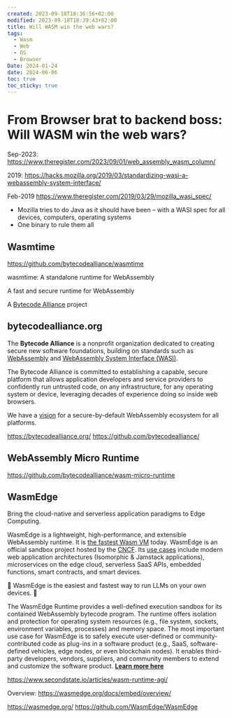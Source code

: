 ```yaml
---
created: 2023-09-18T18:36:56+02:00
modified: 2023-09-18T18:39:43+02:00
title: Will WASM win the web wars?
tags:
  - Wasm
  - Web
  - OS
  - Browser
Date: 2024-01-24
date: 2024-06-06
toc: true
toc_sticky: true
---
```


# From Browser brat to backend boss: Will WASM win the web wars?

Sep-2023: <https://www.theregister.com/2023/09/01/web_assembly_wasm_column/>

2019: <https://hacks.mozilla.org/2019/03/standardizing-wasi-a-webassembly-system-interface/>


Feb-2019 <https://www.theregister.com/2019/03/29/mozilla_wasi_spec/>
- Mozilla tries to do Java as it should have been – with a WASI spec for all devices, computers, operating systems
- One binary to rule them all

## Wasmtime

<https://github.com/bytecodealliance/wasmtime>

wasmtime: A standalone runtime for WebAssembly

A fast and secure runtime for WebAssembly

A [Bytecode Alliance](https://bytecodealliance.org/) project
## bytecodealliance.org

The **Bytecode Alliance** is a nonprofit organization dedicated to creating secure new software foundations, building on standards such as [WebAssembly](https://webassembly.org/) and [WebAssembly System Interface (WASI)](https://wasi.dev).

The Bytecode Alliance is committed to establishing a capable, secure platform that allows application developers and service providers to confidently run untrusted code, on any infrastructure, for any operating system or device, leveraging decades of experience doing so inside web browsers.

We have a [vision](https://bytecodealliance.org/articles/announcing-the-bytecode-alliance) for a secure-by-default WebAssembly ecosystem for all platforms.

<https://bytecodealliance.org/>
<https://github.com/bytecodealliance/>
## WebAssembly Micro Runtime

https://github.com/bytecodealliance/wasm-micro-runtime

## WasmEdge

Bring the cloud-native and serverless application paradigms to Edge Computing.

WasmEdge is a lightweight, high-performance, and extensible WebAssembly runtime. It is [the fastest Wasm VM](https://ieeexplore.ieee.org/document/9214403) today. WasmEdge is an official sandbox project hosted by the [CNCF](https://www.cncf.io/). Its [use cases](https://wasmedge.org/book/en/use_cases.html) include modern web application architectures (Isomorphic & Jamstack applications), microservices on the edge cloud, serverless SaaS APIs, embedded functions, smart contracts, and smart devices.

🤩 WasmEdge is the easiest and fastest way to run LLMs on your own devices. 🤩


The WasmEdge Runtime provides a well-defined execution sandbox for its contained WebAssembly bytecode program. The runtime offers isolation and protection for operating system resources (e.g., file system, sockets, environment variables, processes) and memory space. The most important use case for WasmEdge is to safely execute user-defined or community-contributed code as plug-ins in a software product (e.g., SaaS, software-defined vehicles, edge nodes, or even blockchain nodes). It enables third-party developers, vendors, suppliers, and community members to extend and customize the software product. **[Learn more here](https://wasmedge.org/docs/contribute/users)**

<https://www.secondstate.io/articles/wasm-runtime-agi/>

Overview: <https://wasmedge.org/docs/embed/overview/>

<https://wasmedge.org/>
<https://github.com/WasmEdge/WasmEdge>
